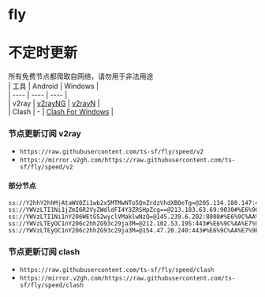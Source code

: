 # fly
# 不定时更新
所有免费节点都爬取自网络，请勿用于非法用途  
|  工具  | Android  | Windows  |  
|  ----  | ----   | ----  |  
| v2ray  | [v2rayNG](https://github.com/2dust/v2rayNG/releases) | [v2rayN](https://github.com/2dust/v2rayN/releases) |  
| Clash  | - | [Clash For Windows](https://github.com/2dust/clashN/releases) | 
  
### 节点更新订阅  v2ray
- `https://raw.githubusercontent.com/ts-sf/fly/speed/v2`  
- `https://mirror.v2gh.com/https://raw.githubusercontent.com/ts-sf/fly/speed/v2`  

#### 部分节点  
``` 
ss://Y2hhY2hhMjAtaWV0Zi1wb2x5MTMwNTo5QnZrdzVhdXBOeTg=@205.134.180.147:443#US2%2025.7MB%2Fs
ss://YWVzLTI1Ni1jZmI6R2VyZWdldFI4Y3ZRSHpZcg==@213.183.63.69:9030#%E6%9C%AA%E7%9F%A511%20920.1KB%2Fs
ss://YWVzLTI1Ni1nY206WEtGS2wyclVMaklwNzQ=@145.239.6.202:8008#%E6%9C%AA%E7%9F%A512%201.7MB%2Fs
ss://YWVzLTEyOC1nY206c2hhZG93c29ja3M=@212.102.53.195:443#%E6%9C%AA%E7%9F%A514%206.3MB%2Fs
ss://YWVzLTEyOC1nY206c2hhZG93c29ja3M=@154.47.20.240:443#%E6%9C%AA%E7%9F%A518%209.1MB%2Fs
```
### 节点更新订阅  clash
- `https://raw.githubusercontent.com/ts-sf/fly/speed/clash`  
- `https://mirror.v2gh.com/https://raw.githubusercontent.com/ts-sf/fly/speed/clash`  


